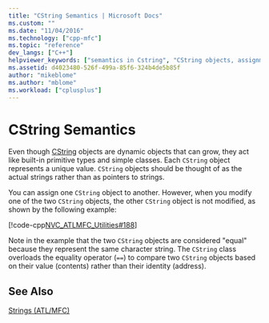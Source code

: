 ```yaml
---
title: "CString Semantics | Microsoft Docs"
ms.custom: ""
ms.date: "11/04/2016"
ms.technology: ["cpp-mfc"]
ms.topic: "reference"
dev_langs: ["C++"]
helpviewer_keywords: ["semantics in Cstring", "CString objects, assignment semantics", "assignment statements, assigning CString objects"]
ms.assetid: d4023480-526f-499a-85f6-324b4de5b85f
author: "mikeblome"
ms.author: "mblome"
ms.workload: ["cplusplus"]
---
```

# CString Semantics
Even though [CString](../atl-mfc-shared/reference/cstringt-class.md) objects are dynamic objects that can grow, they act like built-in primitive types and simple classes. Each `CString` object represents a unique value. `CString` objects should be thought of as the actual strings rather than as pointers to strings.  
  
 You can assign one `CString` object to another. However, when you modify one of the two `CString` objects, the other `CString` object is not modified, as shown by the following example:  
  
 [!code-cpp[NVC_ATLMFC_Utilities#188](../atl-mfc-shared/codesnippet/cpp/cstring-semantics_1.cpp)]  
  
 Note in the example that the two `CString` objects are considered "equal" because they represent the same character string. The `CString` class overloads the equality operator (`==`) to compare two `CString` objects based on their value (contents) rather than their identity (address).  
  
## See Also  
 [Strings (ATL/MFC)](../atl-mfc-shared/strings-atl-mfc.md)

